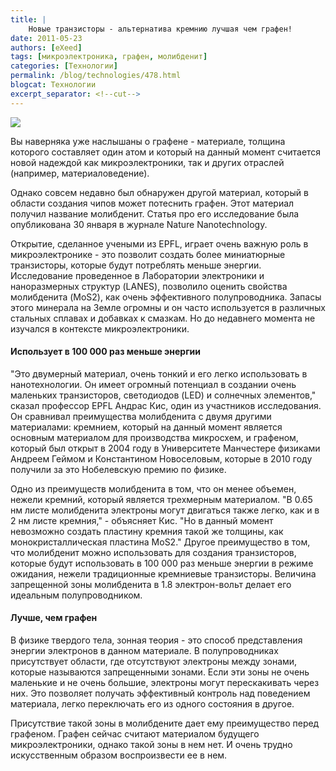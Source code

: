 ```yaml
---
title: |
    Новые транзисторы - альтернатива кремнию лучшая чем графен!
date: 2011-05-23
authors: [eXeed]
tags: [микроэлектроника, графен, молибденит]
categories: [Технологии]
permalink: /blog/technologies/478.html
blogcat: Технологии
excerpt_separator: <!--cut-->
---
```



![](http://itw66.ru/uploads/images/00/00/03/2011/05/23/5c5744.jpg)


Вы наверняка уже наслышаны о графене - материале, толщина которого составляет один атом и который на данный момент считается новой надеждой как микроэлектроники, так и других отраслей (например, материаловедение).

Однако совсем недавно был обнаружен другой материал, который в области создания чипов может потеснить графен. Этот материал получил название молибденит. Статья про его исследование была опубликована 30 января в журнале Nature Nanotechnology. 


<!--cut-->


Открытие, сделанное учеными из EPFL, играет очень важную роль в микроэлектронике - это позволит создать более миниатюрные транзисторы, которые будут потреблять меньше энергии. Исследование проведенное в Лаборатории электроники и наноразмерных структур (LANES), позволило оценить свойства молибденита (MoS2), как очень эффективного полупроводника. Запасы этого минерала на Земле огромны и он часто используется в различных стальных сплавах и добавках к смазкам. Но до недавнего момента не изучался в контексте микроэлектроники.

#### Использует в 100 000 раз меньше энергии


"Это двумерный материал, очень тонкий и его легко использовать в нанотехнологии. Он имеет огромный потенциал в создании очень маленьких транзисторов, светодиодов (LED) и солнечных элементов," сказал профессор EPFL Андрас Кис, один из участников исследования. Он сравнивал преимущества молибденита с двумя другими материалами: кремнием, который на данный момент является основным материалом для производства микросхем, и графеном, который был открыт в 2004 году в Университете Манчестере физиками Андреем Геймом и Константином Новоселовым, которые в 2010 году получили за это Нобелевскую премию по физике.

Одно из преимуществ молибденита в том, что он менее объемен, нежели кремний, который является трехмерным материалом. "В 0.65 нм листе молибденита электроны могут двигаться также легко, как и в 2 нм листе кремния," - объясняет Кис. "Но в данный момент невозможно создать пластину кремния такой же толщины, как монокристаллическая пластина MoS2." Другое преимущество в том, что молибденит можно использовать для создания транзисторов, которые будут использовать в 100 000 раз меньше энергии в режиме ожидания, нежели традиционные кремниевые транзисторы. Величина запрещенной зоны молибденита в 1.8 электрон-вольт делает его идеальным полупроводником.

#### Лучше, чем графен


В физике твердого тела, зонная теория - это способ представления энергии электронов в данном материале. В полупроводниках присутствует области, где отсутствуют электроны между зонами, которые называются запрещенными зонами. Если эти зоны не очень маленькие и не очень большие, электроны могут перескакивать через них. Это позволяет получать эффективный контроль над поведением материала, легко переключать его из одного состояния в другое.

Присутствие такой зоны в молибдените дает ему преимущество перед графеном. Графен сейчас считают материалом будущего микроэлектроники, однако такой зоны в нем нет. И очень трудно искусственным образом воспроизвести ее в нем.
